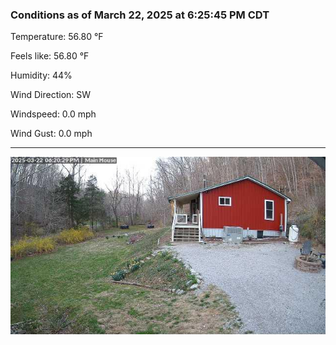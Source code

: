 ### Conditions as of March 22, 2025 at 6:25:45 PM CDT 

Temperature: 56.80 &deg;F

Feels like: 56.80 &deg;F

Humidity: 44%

Wind Direction: SW

Windspeed: 0.0 mph

Wind Gust: 0.0 mph

---

<img src="./images/latest.jpeg"/>

